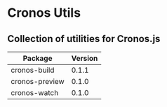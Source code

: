 # Cronos Utils

## Collection of utilities for Cronos.js

| Package | Version |
| --- | --- |
| cronos-build | 0.1.1 |
| cronos-preview | 0.1.0 |
| cronos-watch | 0.1.0 |